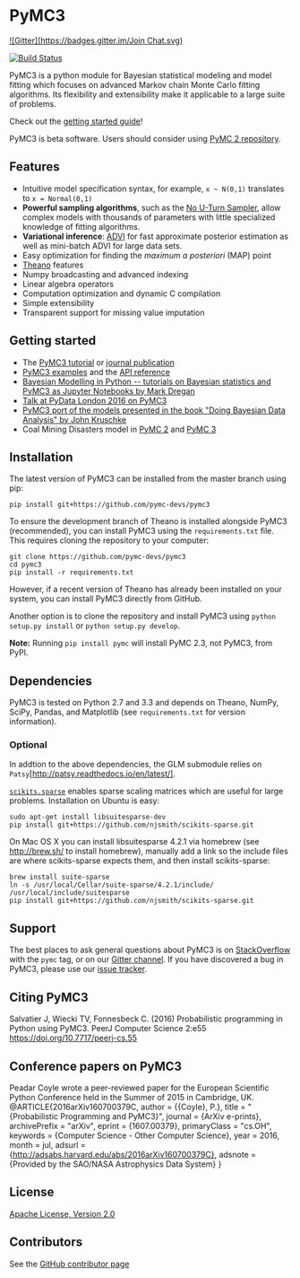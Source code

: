 # PyMC3
[![Gitter](https://badges.gitter.im/Join Chat.svg)](https://gitter.im/pymc-devs/pymc?utm_source=badge&utm_medium=badge&utm_campaign=pr-badge&utm_content=badge)

[![Build Status](https://travis-ci.org/pymc-devs/pymc3.png?branch=master)](https://travis-ci.org/pymc-devs/pymc3)

PyMC3 is a python module for Bayesian statistical modeling and model fitting which focuses on advanced Markov chain Monte Carlo fitting algorithms. Its flexibility and extensibility make it applicable to a large suite of problems.

Check out the [getting started guide](http://pymc-devs.github.io/pymc3/notebooks/getting_started.html)!

PyMC3 is beta software. Users should consider using [PyMC 2 repository](https://github.com/pymc-devs/pymc).

## Features

 * Intuitive model specification syntax, for example, `x ~ N(0,1)` translates to `x = Normal(0,1)`
 * **Powerful sampling algorithms**, such as the [No U-Turn Sampler](http://arxiv.org/abs/1111.4246), allow complex models with thousands of parameters with little specialized knowledge of fitting algorithms.
 * **Variational inference**: [ADVI](http://arxiv.org/abs/1506.03431) for fast approximate posterior estimation as well as mini-batch ADVI for large data sets.
 * Easy optimization for finding the *maximum a posteriori* (MAP) point
 * [Theano](http://deeplearning.net/software/theano/) features
  * Numpy broadcasting and advanced indexing
  * Linear algebra operators
  * Computation optimization and dynamic C compilation
 * Simple extensibility
 * Transparent support for missing value imputation

## Getting started
 * The [PyMC3 tutorial](http://pymc-devs.github.io/pymc3/getting_started) or [journal publication](https://peerj.com/articles/cs-55/)
 * [PyMC3 examples](http://pymc-devs.github.io/pymc3/examples.html) and the [API reference](http://pymc-devs.github.io/pymc3/api.html)
 * [Bayesian Modelling in Python -- tutorials on Bayesian statistics and PyMC3 as Jupyter Notebooks by Mark Dregan](https://github.com/markdregan/Bayesian-Modelling-in-Python)
 * [Talk at PyData London 2016 on PyMC3](https://www.youtube.com/watch?v=LlzVlqVzeD8)
 * [PyMC3 port of the models presented in the book "Doing Bayesian Data Analysis" by John Kruschke](https://github.com/aloctavodia/Doing_bayesian_data_analysis)
 * Coal Mining Disasters model in [PyMC 2](https://github.com/pymc-devs/pymc/blob/master/pymc/examples/disaster_model.py) and [PyMC 3](https://github.com/pymc-devs/pymc3/blob/master/pymc3/examples/disaster_model.py)

## Installation

The latest version of PyMC3 can be installed from the master branch using pip:

```
pip install git+https://github.com/pymc-devs/pymc3
```

To ensure the development branch of Theano is installed alongside PyMC3 (recommended), you can install PyMC3 using the `requirements.txt` file. This requires cloning the repository to your computer:

```
git clone https://github.com/pymc-devs/pymc3
cd pymc3
pip install -r requirements.txt
```

However, if a recent version of Theano has already been installed on your system, you can install PyMC3 directly from GitHub.

Another option is to clone the repository and install PyMC3 using `python setup.py install` or `python setup.py develop`.

**Note:** Running `pip install pymc` will install PyMC 2.3, not PyMC3, from PyPI.

## Dependencies

PyMC3 is tested on Python 2.7 and 3.3 and depends on Theano, NumPy,
SciPy, Pandas, and Matplotlib (see `requirements.txt` for version information).

### Optional

In addtion to the above dependencies, the GLM submodule relies on
`Patsy`[http://patsy.readthedocs.io/en/latest/].

[`scikits.sparse`](https://github.com/njsmith/scikits-sparse) enables sparse scaling matrices which are useful for large problems. Installation on Ubuntu is easy:

```
sudo apt-get install libsuitesparse-dev
pip install git+https://github.com/njsmith/scikits-sparse.git
```

On Mac OS X you can install libsuitesparse 4.2.1 via homebrew (see http://brew.sh/ to install homebrew), manually add a link so the include files are where scikits-sparse expects them, and then install scikits-sparse:

```
brew install suite-sparse
ln -s /usr/local/Cellar/suite-sparse/4.2.1/include/ /usr/local/include/suitesparse
pip install git+https://github.com/njsmith/scikits-sparse.git
```

## Support

The best places to ask general questions about PyMC3 is on [StackOverflow](http://stackoverflow.com/questions/tagged/pymc) with the `pymc` tag, or on our [Gitter channel](https://gitter.im/pymc-devs/pymc). If you have discovered a bug in PyMC3, please use our [issue tracker](https://github.com/pymc-devs/pymc3/issues).

## Citing PyMC3

Salvatier J, Wiecki TV, Fonnesbeck C. (2016) Probabilistic programming in Python using PyMC3. PeerJ Computer Science 2:e55 https://doi.org/10.7717/peerj-cs.55

## Conference papers on PyMC3
Peadar Coyle wrote a peer-reviewed paper for the European Scientific Python Conference held in the Summer of 2015 in Cambridge, UK. 
@ARTICLE{2016arXiv160700379C,
   author = {{Coyle}, P.},
    title = "{Probabilistic Programming and PyMC3}",
  journal = {ArXiv e-prints},
archivePrefix = "arXiv",
   eprint = {1607.00379},
 primaryClass = "cs.OH",
 keywords = {Computer Science - Other Computer Science},
     year = 2016,
    month = jul,
   adsurl = {http://adsabs.harvard.edu/abs/2016arXiv160700379C},
  adsnote = {Provided by the SAO/NASA Astrophysics Data System}
}

## License
[Apache License, Version 2.0](https://github.com/pymc-devs/pymc3/blob/master/LICENSE)

## Contributors

See the [GitHub contributor page](https://github.com/pymc-devs/pymc3/graphs/contributors)
